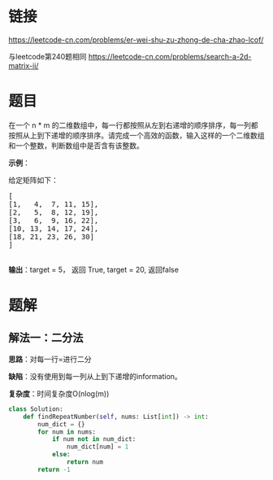 # 链接
https://leetcode-cn.com/problems/er-wei-shu-zu-zhong-de-cha-zhao-lcof/

与leetcode第240题相同 https://leetcode-cn.com/problems/search-a-2d-matrix-ii/

# 题目

在一个 n * m 的二维数组中，每一行都按照从左到右递增的顺序排序，每一列都按照从上到下递增的顺序排序。请完成一个高效的函数，输入这样的一个二维数组和一个整数，判断数组中是否含有该整数。


**示例**：

给定矩阵如下：
 <pre>
[  
[1,   4,  7, 11, 15],  
[2,   5,  8, 12, 19],  
[3,   6,  9, 16, 22],  
[10, 13, 14, 17, 24],  
[18, 21, 23, 26, 30]  
]
 </pre>

**输出**：target = 5， 返回 True, target = 20, 返回false

# 题解
## 解法一：二分法
**思路**：对每一行=进行二分

**缺陷**：没有使用到每一列从上到下递增的information。

**复杂度**：时间复杂度O(nlog(m))

```python
class Solution:
    def findRepeatNumber(self, nums: List[int]) -> int:
        num_dict = {}
        for num in nums:
            if num not in num_dict:
                num_dict[num] = 1
            else:
                return num
        return -1
```

